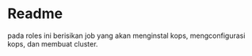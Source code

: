 # Readme
pada roles ini berisikan job yang akan menginstal kops, mengconfigurasi kops, dan membuat cluster.
